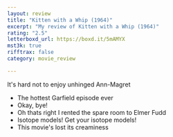 ```yaml
---
layout: review
title: "Kitten with a Whip (1964)"
excerpt: "My review of Kitten with a Whip (1964)"
rating: "2.5"
letterboxd_url: https://boxd.it/5mAMYX
mst3k: true
rifftrax: false
category: movie_review

---
```


It's hard not to enjoy unhinged Ann-Magret

* The hottest Garfield episode ever
* Okay, bye!
* Oh thats right I rented the spare room to Elmer Fudd
* Isotope models! Get your isotope models!
* This movie's lost its creaminess